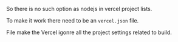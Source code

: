 So there is no such option as nodejs in vercel project lists.

To make it work there need to be an `vercel.json` file.

File make the Vercel igonre all the project settings related to build.
